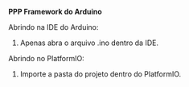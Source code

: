 **PPP Framework do Arduino** 

Abrindo na IDE do Arduino: 

1. Apenas abra o arquivo .ino dentro da IDE. 

Abrindo no PlatformIO:

1. Importe a pasta do projeto dentro do PlatformIO. 
